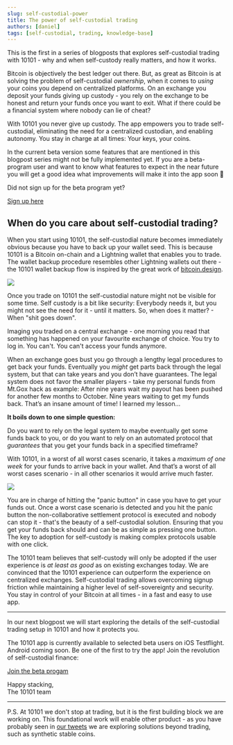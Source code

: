 ```yaml
---
slug: self-custodial-power
title: The power of self-custodial trading
authors: [daniel]
tags: [self-custodial, trading, knowledge-base]
---
```


This is the first in a series of blogposts that explores self-custodial trading with 10101 - why and when self-custody really matters, and how it works.

Bitcoin is objectively the best ledger out there. But, as great as Bitcoin is at solving the problem of self-custodial _ownership_, when it comes to _using_ your coins you depend on centralized platforms. On an exchange you deposit your funds giving up custody - you rely on the exchange to be honest and return your funds once you want to exit. What if there could be a financial system where nobody can lie of cheat?

With 10101 you never give up custody. The app empowers you to trade self-custodial, eliminating the need for a centralized custodian, and enabling autonomy. You stay in charge at all times: Your keys, your coins.

<!-- truncate -->

In the current beta version some features that are mentioned in this blogpost series might not be fully implemented yet. If you are a beta-program user and want to know what features to expect in the near future you will get a good idea what improvements will make it into the app soon 🙂

Did not sign up for the beta program yet?

[Sign up here](https://10101.finance/)

**When do you care about self-custodial trading?**
--------------------------------------------------

When you start using 10101, the self-custodial nature becomes immediately obvious because you have to back up your wallet seed. This is because 10101 is a Bitcoin on-chain and a Lightning wallet that enables you to trade. The wallet backup procedure resembles other Lightning wallets out there - the 10101 wallet backup flow is inspired by the great work of [bitcoin.design](https://bitcoin.design/guide/daily-spending-wallet/backup-and-recovery/landing-page/).

![](https://substack-post-media.s3.amazonaws.com/public/images/03e6daea-3550-42f0-92de-0fcb30af0473_3262x1825.png)

Once you trade on 10101 the self-custodial nature might not be visible for some time. Self custody is a bit like security: Everybody needs it, but you might not see the need for it - until it matters. So, when does it matter? - When "shit goes down".

Imaging you traded on a central exchange - one morning you read that something has happened on your favourite exchange of choice. You try to log in. You can't. You can't access your funds anymore.

When an exchange goes bust you go through a lengthy legal procedures to get back your funds. Eventually you _might_ get parts back through the legal system, but that can take years and you don’t have guarantees. The legal system does not favor the smaller players - take my personal funds from Mt.Gox hack as example: After nine years wait my payout has been pushed for another few months to October. Nine years waiting to get my funds back. That’s an insane amount of time! I learned my lesson…

**It boils down to one simple question:**

Do you want to rely on the legal system to maybe eventually get some funds back to you, or do you want to rely on an automated protocol that _guarantees_ that you get your funds back in a specified timeframe?

With 10101, in a worst of all worst cases scenario, it takes a _maximum of one week_ for your funds to arrive back in your wallet. And that’s a worst of all worst cases scenario - in all other scenarios it would arrive much faster.

![](https://substack-post-media.s3.amazonaws.com/public/images/33bbede4-6e2b-4e51-8715-95fa3bba670a_3229x1878.png)

You are in charge of hitting the "panic button" in case you have to get your funds out. Once a worst case scenario is detected and you hit the panic button the non-collaborative settlement protocol is executed and nobody can stop it - that's the beauty of a self-custodial solution. Ensuring that you get your funds back should and can be as simple as pressing one button. The key to adoption for self-custody is making complex protocols usable with one click.

The 10101 team believes that self-custody will only be adopted if the user experience is _at least as good_ as on existing exchanges today. We are convinced that the 10101 experience can outperform the experience on centralized exchanges. Self-custodial trading allows overcoming signup friction while maintaining a higher level of self-sovereignty and security. You stay in control of your Bitcoin at all times - in a fast and easy to use app.

* * *

In our next blogpost we will start exploring the details of the self-custodial trading setup in 10101 and how it protects you.

The 10101 app is currently available to selected beta users on iOS Testflight. Android coming soon. Be one of the first to try the app! Join the revolution of self-custodial finance:

[Join the beta progam](https://medium.com/crypto-garage/dlc-on-lightning-cb5d191f6e64)

Happy stacking,   
The 10101 team

* * *

P.S. At 10101 we don't stop at trading, but it is the first building block we are working on. This foundational work will enable other product - as you have probably seen in [our tweets](https://twitter.com/get10101/status/1620921775616933891?s=20) we are exploring solutions beyond trading, such as synthetic stable coins.